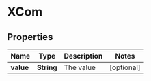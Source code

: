 # XCom

## Properties
Name | Type | Description | Notes
------------ | ------------- | ------------- | -------------
**value** | **String** | The value |  [optional]
